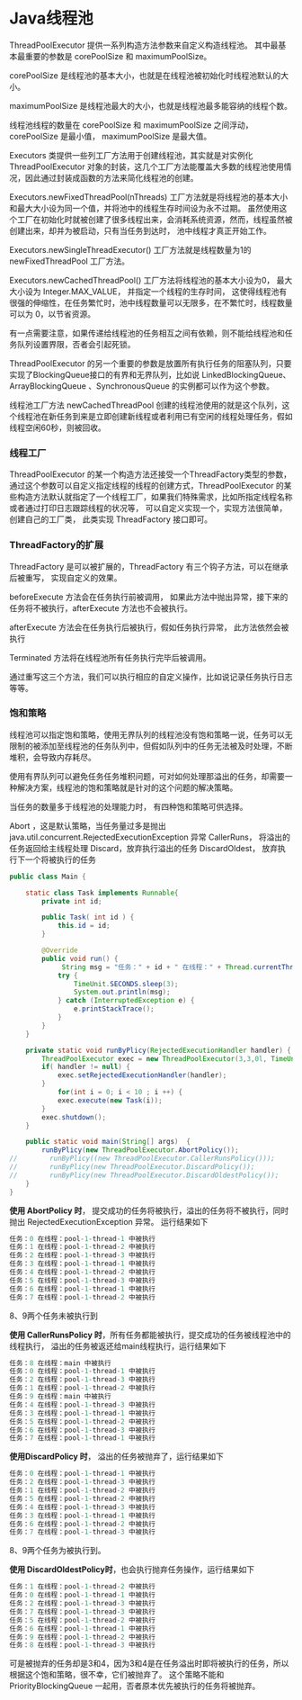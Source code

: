 # Java线程池

ThreadPoolExecutor 提供一系列构造方法参数来自定义构造线程池。 其中最基本最重要的参数是 corePoolSize 和 maximumPoolSize。 

corePoolSize  是线程池的基本大小，也就是在线程池被初始化时线程池默认的大小。

maximumPoolSize 是线程池最大的大小，也就是线程池最多能容纳的线程个数。 

线程池线程的数量在  corePoolSize  和  maximumPoolSize  之间浮动，corePoolSize   是最小值， maximumPoolSize 是最大值。 

Executors 类提供一些列工厂方法用于创建线程池，其实就是对实例化 ThreadPoolExecutor 对象的封装，这几个工厂方法能覆盖大多数的线程池使用情况，因此通过封装成函数的方法来简化线程池的创建。 

Executors.newFixedThreadPool(nThreads) 工厂方法就是将线程池的基本大小和最大大小设为同一个值，并将池中的线程生存时间设为永不过期。 虽然使用这个工厂在初始化时就被创建了很多线程出来，会消耗系统资源，然而，线程虽然被创建出来，却并为被启动，只有当任务到达时， 池中线程才真正开始工作。 

Executors.newSingleThreadExecutor() 工厂方法就是线程数量为1的 newFixedThreadPool 工厂方法。 

Executors.newCachedThreadPool() 工厂方法将线程池的基本大小设为0， 最大大小设为  Integer.MAX_VALUE， 并指定一个线程的生存时间， 这使得线程池有很强的伸缩性，在任务繁忙时，池中线程数量可以无限多，在不繁忙时，线程数量可以为 0，以节省资源。 

有一点需要注意，如果传递给线程池的任务相互之间有依赖，则不能给线程池和任务队列设置界限，否者会引起死锁。

ThreadPoolExecutor 的另一个重要的参数是放置所有执行任务的阻塞队列，只要实现了BlockingQueue接口的有界和无界队列，比如说 LinkedBlockingQueue、ArrayBlockingQueue 、SynchronousQueue 的实例都可以作为这个参数。

线程池工厂方法 newCachedThreadPool 创建的线程池使用的就是这个队列，这个线程池在新任务到来是立即创建新线程或者利用已有空闲的线程处理任务，假如线程空闲60秒，则被回收。 

### 线程工厂

ThreadPoolExecutor 的某一个构造方法还接受一个ThreadFactory类型的参数，通过这个参数可以自定义指定线程的线程的创建方式，ThreadPoolExecutor 的某些构造方法默认就指定了一个线程工厂，如果我们特殊需求，比如所指定线程名称或者通过打印日志跟踪线程的状况等， 可以自定义实现一个，实现方法很简单， 创建自己的工厂类， 此类实现 ThreadFactory 接口即可。 

### ThreadFactory的扩展

ThreadFactory 是可以被扩展的，ThreadFactory 有三个钩子方法，可以在继承后被重写， 实现自定义的效果。 

beforeExecute 方法会在任务执行前被调用， 如果此方法中抛出异常，接下来的任务将不被执行，afterExecute 方法也不会被执行。

afterExecute 方法会在任务执行后被执行，假如任务执行异常， 此方法依然会被执行

Terminated 方法将在线程池所有任务执行完毕后被调用。 

 通过重写这三个方法，我们可以执行相应的自定义操作，比如说记录任务执行日志等等。 

 ### 饱和策略

 线程池可以指定饱和策略，使用无界队列的线程池没有饱和策略一说，任务可以无限制的被添加至线程池的任务队列中，但假如队列中的任务无法被及时处理，不断堆积，会导致内存耗尽。

使用有界队列可以避免任务任务堆积问题，可对如何处理那溢出的任务，却需要一种解决方案，线程池的饱和策略就是针对的这个问题的解决策略。 

当任务的数量多于线程池的处理能力时， 有四种饱和策略可供选择。 

Abort ，这是默认策略，当任务量过多是抛出 java.util.concurrent.RejectedExecutionException 异常
CallerRuns， 将溢出的任务返回给主线程处理
Discard，放弃执行溢出的任务
DiscardOldest， 放弃执行下一个将被执行的任务

```java
public class Main {

    static class Task implements Runnable{
        private int id;

        public Task( int id ) {
            this.id = id;
        }

        @Override
        public void run() {
             String msg = "任务：" + id + " 在线程：" + Thread.currentThread().getName() + " 中被执行";
            try {
                TimeUnit.SECONDS.sleep(3);
                System.out.println(msg);
            } catch (InterruptedException e) {
                e.printStackTrace();
            }
        }
    }

    private static void runByPlicy(RejectedExecutionHandler handler) {
        ThreadPoolExecutor exec = new ThreadPoolExecutor(3,3,0l, TimeUnit.MILLISECONDS,new LinkedBlockingDeque<>(5));
        if( handler != null) {
            exec.setRejectedExecutionHandler(handler);
        }
            for(int i = 0; i < 10 ; i ++) {
            exec.execute(new Task(i));
        }
        exec.shutdown();
    }

    public static void main(String[] args)  {
        runByPlicy(new ThreadPoolExecutor.AbortPolicy());
//        runByPlicy((new ThreadPoolExecutor.CallerRunsPolicy()));
//        runByPlicy(new ThreadPoolExecutor.DiscardPolicy());
//        runByPlicy(new ThreadPoolExecutor.DiscardOldestPolicy());
    }
}
```

**使用 AbortPolicy 时**， 提交成功的任务将被执行，溢出的任务将不被执行，同时抛出 RejectedExecutionException 异常。 运行结果如下

```java
任务：0 在线程：pool-1-thread-1 中被执行
任务：1 在线程：pool-1-thread-2 中被执行
任务：2 在线程：pool-1-thread-3 中被执行
任务：3 在线程：pool-1-thread-1 中被执行
任务：4 在线程：pool-1-thread-2 中被执行
任务：5 在线程：pool-1-thread-3 中被执行
任务：6 在线程：pool-1-thread-1 中被执行
任务：7 在线程：pool-1-thread-2 中被执行
```

8、9两个任务未被执行到

**使用 CallerRunsPolicy 时**，所有任务都能被执行，提交成功的任务被线程池中的线程执行， 溢出的任务被返还给main线程执行，运行结果如下

```java
任务：8 在线程：main 中被执行
任务：0 在线程：pool-1-thread-1 中被执行
任务：2 在线程：pool-1-thread-3 中被执行
任务：1 在线程：pool-1-thread-2 中被执行
任务：9 在线程：main 中被执行
任务：4 在线程：pool-1-thread-3 中被执行
任务：3 在线程：pool-1-thread-1 中被执行
任务：5 在线程：pool-1-thread-2 中被执行
任务：6 在线程：pool-1-thread-3 中被执行
任务：7 在线程：pool-1-thread-1 中被执行
```

**使用DiscardPolicy 时**， 溢出的任务被抛弃了，运行结果如下

```java
任务：0 在线程：pool-1-thread-1 中被执行
任务：2 在线程：pool-1-thread-3 中被执行
任务：1 在线程：pool-1-thread-2 中被执行
任务：5 在线程：pool-1-thread-2 中被执行
任务：4 在线程：pool-1-thread-3 中被执行
任务：3 在线程：pool-1-thread-1 中被执行
任务：6 在线程：pool-1-thread-2 中被执行
任务：7 在线程：pool-1-thread-3 中被执行
```

8、9两个任务为被执行到。 

**使用 DiscardOldestPolicy时**，也会执行抛弃任务操作，运行结果如下

```java
任务：1 在线程：pool-1-thread-2 中被执行
任务：0 在线程：pool-1-thread-1 中被执行
任务：2 在线程：pool-1-thread-3 中被执行
任务：7 在线程：pool-1-thread-3 中被执行
任务：5 在线程：pool-1-thread-2 中被执行
任务：6 在线程：pool-1-thread-1 中被执行
任务：9 在线程：pool-1-thread-2 中被执行
任务：8 在线程：pool-1-thread-3 中被执行
```

可是被抛弃的任务却是3和4，因为3和4是在任务溢出时即将被执行的任务，所以根据这个饱和策略，很不幸，它们被抛弃了。 这个策略不能和 
PriorityBlockingQueue 一起用，否者原本优先被执行的任务将被抛弃。 

